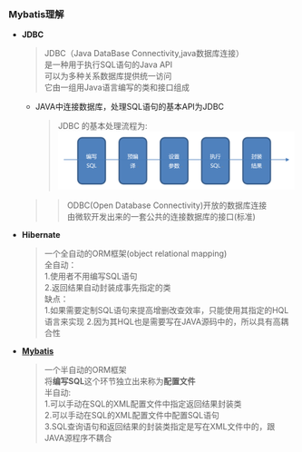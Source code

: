 ### Mybatis理解
  + **JDBC**
    > JDBC（Java DataBase Connectivity,java数据库连接）<br>
      是一种用于执行SQL语句的Java API<br>
      可以为多种关系数据库提供统一访问<br>
      它由一组用Java语言编写的类和接口组成
    + JAVA中连接数据库，处理SQL语句的基本API为JDBC
      > JDBC 的基本处理流程为:
        ![image1](https://github.com/flysafely/JAVA/blob/master/Pictures/mybatis-1.jpg)
    >> ODBC(Open Database Connectivity)开放的数据库连接<br>
       由微软开发出来的一套公共的连接数据库的接口(标准)
  + **Hibernate**
    > 一个全自动的ORM框架(object relational mapping)<br>
      全自动：<br>
        1.使用者不用编写SQL语句<br>
        2.返回结果自动封装成事先指定的类<br>
      缺点：<br>
        1.如果需要定制SQL语句来提高增删改查效率，只能使用其指定的HQL语言来实现
        2.因为其HQL也是需要写在JAVA源码中的，所以具有高耦合性
  + [**Mybatis**](https://mybatis.org/mybatis-3/zh/index.html)
    > 一个半自动的ORM框架<br>
      将**编写SQL**这个环节独立出来称为**配置文件**<br>
      半自动:<br>
        1.可以手动在SQL的XML配置文件中指定返回结果封装类<br>
        2.可以手动在SQL的XML配置文件中配置SQL语句<br>
        3.SQL查询语句和返回结果的封装类指定是写在XML文件中的，跟JAVA源程序不耦合<br>
